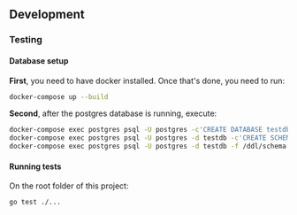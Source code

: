 ## Development

### Testing

#### Database setup

**First**, you need to have docker installed. Once that's done, you need to run:

```sh
docker-compose up --build
```

**Second**, after the postgres database is running, execute:

```sh
docker-compose exec postgres psql -U postgres -c'CREATE DATABASE testdb'
docker-compose exec postgres psql -U postgres -d testdb -c'CREATE SCHEMA theme_park'
docker-compose exec postgres psql -U postgres -d testdb -f /ddl/schema.sql
```

#### Running tests

On the root folder of this project:

```sh
go test ./...
```
